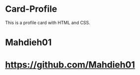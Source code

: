 # Card-Profile
This is a profile card with HTML and CSS.

# Mahdieh01
# https://github.com/Mahdieh01
